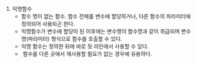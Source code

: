 
1. 익명함수 
	- 함수 명이 없는 함수. 함수 전체를 변수에 할당하거나, 다른 함수의 파라미터에 정의되어 사용되곤 한다. 
	- 익명함수가 변수에 할당이 된 이후에는 변수명이 함수명과 같이 취급되며 변수명(파라미터) 형식으로 함수를 호출할 수 있다. 
	- 익명 함수는 정의한 뒤에 바로 뒷 라인에서 사용할 수 있다. 
	-  함수를 다른 곳에서 재사용할 필요가 없는 경우에 유용하다. 